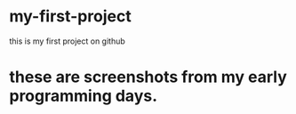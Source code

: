 # my-first-project
this is my first project on github
# these are screenshots from my early programming days.
